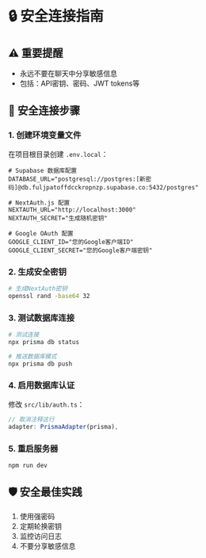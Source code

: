 # 🔒 安全连接指南

## ⚠️ 重要提醒
- 永远不要在聊天中分享敏感信息
- 包括：API密钥、密码、JWT tokens等

## 🔧 安全连接步骤

### 1. 创建环境变量文件
在项目根目录创建 `.env.local`：

```env
# Supabase 数据库配置
DATABASE_URL="postgresql://postgres:[新密码]@db.fuljpatoffdcckropnzp.supabase.co:5432/postgres"

# NextAuth.js 配置
NEXTAUTH_URL="http://localhost:3000"
NEXTAUTH_SECRET="生成随机密钥"

# Google OAuth 配置
GOOGLE_CLIENT_ID="您的Google客户端ID"
GOOGLE_CLIENT_SECRET="您的Google客户端密钥"
```

### 2. 生成安全密钥
```bash
# 生成NextAuth密钥
openssl rand -base64 32
```

### 3. 测试数据库连接
```bash
# 测试连接
npx prisma db status

# 推送数据库模式
npx prisma db push
```

### 4. 启用数据库认证
修改 `src/lib/auth.ts`：
```typescript
// 取消注释这行
adapter: PrismaAdapter(prisma),
```

### 5. 重启服务器
```bash
npm run dev
```

## 🛡️ 安全最佳实践
1. 使用强密码
2. 定期轮换密钥
3. 监控访问日志
4. 不要分享敏感信息
